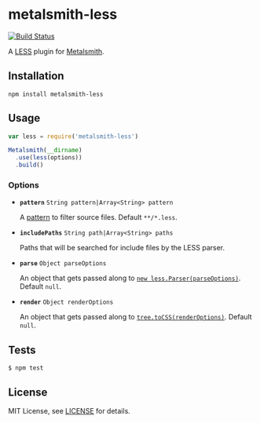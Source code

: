 # metalsmith-less

[![Build Status](https://travis-ci.org/christophercliff/metalsmith-less.png?branch=master)](https://travis-ci.org/christophercliff/metalsmith-less)

A [LESS][less] plugin for [Metalsmith][metalsmith].

## Installation

```
npm install metalsmith-less
```

## Usage

```js
var less = require('metalsmith-less')

Metalsmith(__dirname)
  .use(less(options))
  .build()
```

### Options

- **`pattern`** `String pattern|Array<String> pattern`

    A [pattern][multimatch] to filter source files. Default `**/*.less`.

- **`includePaths`** `String path|Array<String> paths`

    Paths that will be searched for include files by the LESS parser.

- **`parse`** `Object parseOptions`

    An object that gets passed along to [`new less.Parser(parseOptions)`][less config]. Default `null`.

- **`render`** `Object renderOptions`

    An object that gets passed along to [`tree.toCSS(renderOptions)`][less config]. Default `null`.

## Tests

```
$ npm test
```

## License

MIT License, see [LICENSE](https://github.com/christophercliff/metalsmith-less/blob/master/LICENSE.md) for details.

[less]: http://lesscss.org/
[less config]: http://lesscss.org/#using-less-configuration
[metalsmith]: http://www.metalsmith.io/
[multimatch]: https://github.com/sindresorhus/multimatch
